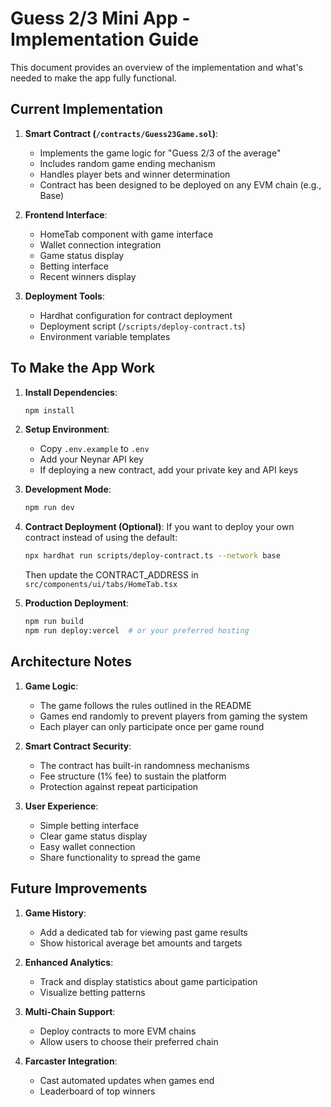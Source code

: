# Guess 2/3 Mini App - Implementation Guide

This document provides an overview of the implementation and what's needed to make the app fully functional.

## Current Implementation

1. **Smart Contract (`/contracts/Guess23Game.sol`)**:
   - Implements the game logic for "Guess 2/3 of the average"
   - Includes random game ending mechanism
   - Handles player bets and winner determination
   - Contract has been designed to be deployed on any EVM chain (e.g., Base)

2. **Frontend Interface**:
   - HomeTab component with game interface
   - Wallet connection integration
   - Game status display
   - Betting interface
   - Recent winners display

3. **Deployment Tools**:
   - Hardhat configuration for contract deployment
   - Deployment script (`/scripts/deploy-contract.ts`)
   - Environment variable templates

## To Make the App Work

1. **Install Dependencies**:
   ```bash
   npm install
   ```

2. **Setup Environment**:
   - Copy `.env.example` to `.env`
   - Add your Neynar API key
   - If deploying a new contract, add your private key and API keys

3. **Development Mode**:
   ```bash
   npm run dev
   ```

4. **Contract Deployment (Optional)**:
   If you want to deploy your own contract instead of using the default:
   ```bash
   npx hardhat run scripts/deploy-contract.ts --network base
   ```
   Then update the CONTRACT_ADDRESS in `src/components/ui/tabs/HomeTab.tsx`

5. **Production Deployment**:
   ```bash
   npm run build
   npm run deploy:vercel  # or your preferred hosting
   ```

## Architecture Notes

1. **Game Logic**:
   - The game follows the rules outlined in the README
   - Games end randomly to prevent players from gaming the system
   - Each player can only participate once per game round

2. **Smart Contract Security**:
   - The contract has built-in randomness mechanisms
   - Fee structure (1% fee) to sustain the platform
   - Protection against repeat participation

3. **User Experience**:
   - Simple betting interface
   - Clear game status display
   - Easy wallet connection
   - Share functionality to spread the game

## Future Improvements

1. **Game History**:
   - Add a dedicated tab for viewing past game results
   - Show historical average bet amounts and targets

2. **Enhanced Analytics**:
   - Track and display statistics about game participation
   - Visualize betting patterns

3. **Multi-Chain Support**:
   - Deploy contracts to more EVM chains
   - Allow users to choose their preferred chain

4. **Farcaster Integration**:
   - Cast automated updates when games end
   - Leaderboard of top winners
